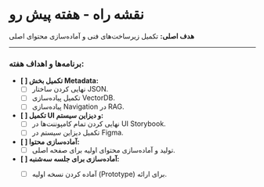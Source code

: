 # نقشه راه - هفته پیش رو

**هدف اصلی:** تکمیل زیرساخت‌های فنی و آماده‌سازی محتوای اصلی

---

### برنامه‌ها و اهداف هفته:

-   **[ ] تکمیل بخش Metadata:**
    *   [ ] نهایی کردن ساختار JSON.
    *   [ ] تکمیل پیاده‌سازی VectorDB.
    *   [ ] پیاده‌سازی Navigation در RAG.

-   **[ ] تکمیل UI و دیزاین سیستم:**
    *   [ ] نهایی کردن تمام کامپوننت‌ها در UI Storybook.
    *   [ ] تکمیل دیزاین سیستم در Figma.

-   **[ ] آماده‌سازی محتوا:**
    *   [ ] تولید و آماده‌سازی محتوای اولیه برای صفحه اصلی.

-   **[ ] آماده‌سازی برای جلسه سه‌شنبه:**
    *   [ ] آماده کردن نسخه اولیه (Prototype) برای ارائه.

